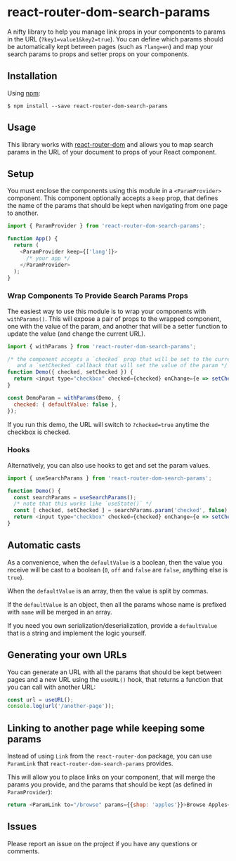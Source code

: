 # react-router-dom-search-params

A nifty library to help you manage link props in your components to params in the URL (`?key1=value1&key2=true`).
You can define which params should be automatically kept between pages (such as `?lang=en`) and map your search
params to props and setter props on your components.

## Installation

Using [npm](https://www.npmjs.com/):

    $ npm install --save react-router-dom-search-params

## Usage

This library works with [react-router-dom](https://reacttraining.com/react-router/web/guides/quick-start) and allows you to map
search params in the URL of your document to props of your React component.

## Setup

You must enclose the components using this module in a `<ParamProvider>` component. This component optionally accepts
a `keep` prop, that defines the name of the params that should be kept when navigating from one page to another. 

```js
import { ParamProvider } from 'react-router-dom-search-params';

function App() {
  return (
    <ParamProvider keep={['lang']}>
      /* your app */
    </ParamProvider>
  );
}
```

### Wrap Components To Provide Search Params Props

The easiest way to use this module is to wrap your components with `withParams()`. This will expose a pair of props to the 
wrapped component, one with the value of the param, and another that will be a setter function to update the value (and 
change the current URL).

```js
import { withParams } from 'react-router-dom-search-params';

/* the component accepts a `checked` prop that will be set to the current value of the param,
   and a `setChecked` callback that will set the value of the param */
function Demo({ checked, setChecked }) {
  return <input type="checkbox" checked={checked} onChange={e => setChecked(e.target.checked)} />;
}

const DemoParam = withParams(Demo, {
  checked: { defaultValue: false },
});
```

If you run this demo, the URL will switch to `?checked=true` anytime the checkbox is checked.

### Hooks

Alternatively, you can also use hooks to get and set the param values.


```js
import { useSearchParams } from 'react-router-dom-search-params';

function Demo() {
  const searchParams = useSearchParams();
  /* note that this works like `useState()` */
  const [ checked, setChecked ] = searchParams.param('checked', false);
  return <input type="checkbox" checked={checked} onChange={e => setChecked(e.target.checked)} />;
}
```

## Automatic casts

As a convenience, when the `defaultValue` is a boolean, then the value you receive will be cast
to a boolean (`0`, `off` and `false` are `false`, anything else is `true`).

When the `defaultValue` is an array, then the value is split by commas.

If the `defaultValue` is an object, then all the params whose name is prefixed with `name` will
be merged in an array.

If you need you own serialization/deserialization, provide a `defaultValue` that is a string
and implement the logic yourself.

## Generating your own URLs

You can generate an URL with all the params that should be kept between pages and a new URL
using the `useURL()` hook, that returns a function that you can call with another URL:

```js
const url = useURL();
console.log(url('/another-page'));
```

## Linking to another page while keeping some params

Instead of using `Link` from the `react-router-dom` package, you can use `ParamLink` that
`react-router-dom-search-params` provides. 

This will allow you to place links on your component, that will merge the params you
provide, and the params that should be kept (as defined in `ParamProvider`):

```js
return <ParamLink to="/browse" params={{shop: 'apples'}}>Browse Apples</ParamLink>;
```

## Issues

Please report an issue on the project if you have any questions or comments.
